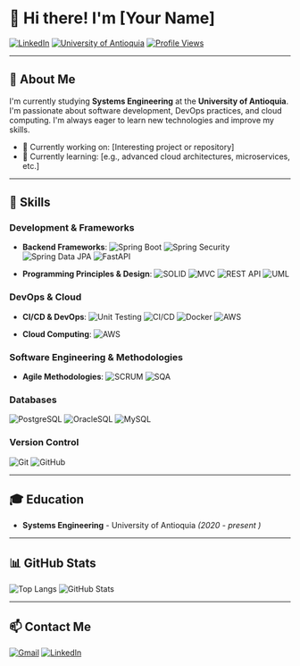 # 👋 Hi there! I'm [Your Name]

[![LinkedIn](https://img.shields.io/badge/LinkedIn-Connect-blue?style=flat-square&logo=linkedin)](https://www.linkedin.com/in/luis-guillermo-s%C3%A1nchez-cubides-04a266336/)
[![University of Antioquia](https://img.shields.io/badge/University%20of%20Antioquia-Systems%20Engineering-green?style=flat-square&logo=graduation-cap)](https://www.udea.edu.co)
[![Profile Views](https://komarev.com/ghpvc/?username=GuillermoSanchez11&color=blue&style=flat-square)]([https://github.com/your-username](https://github.com/GuillermoSanchez11))

---

## 🌟 About Me

I'm currently studying **Systems Engineering** at the **University of Antioquia**. I'm passionate about software development, DevOps practices, and cloud computing. I'm always eager to learn new technologies and improve my skills.

- 🔭 Currently working on: [Interesting project or repository]
- 🌱 Currently learning: [e.g., advanced cloud architectures, microservices, etc.]

---

## 🚀 Skills

### Development & Frameworks

- **Backend Frameworks**: 
  ![Spring Boot](https://img.shields.io/badge/Spring%20Boot-6DB33F?style=flat-square&logo=spring&logoColor=white)
  ![Spring Security](https://img.shields.io/badge/Spring%20Security-6DB33F?style=flat-square&logo=spring&logoColor=white)
  ![Spring Data JPA](https://img.shields.io/badge/Spring%20Data%20JPA-6DB33F?style=flat-square&logo=spring&logoColor=white)
  ![FastAPI](https://img.shields.io/badge/FastAPI-009688?style=flat-square&logo=fastapi&logoColor=white)

- **Programming Principles & Design**:
  ![SOLID](https://img.shields.io/badge/SOLID-Principles-blue?style=flat-square)
  ![MVC](https://img.shields.io/badge/Architecture-MVC-blue?style=flat-square)
  ![REST API](https://img.shields.io/badge/Architecture-REST%20API-blue?style=flat-square)
  ![UML](https://img.shields.io/badge/Diagramming-UML-blue?style=flat-square)

### DevOps & Cloud

- **CI/CD & DevOps**:
  ![Unit Testing](https://img.shields.io/badge/Testing-Unit%20Testing-green?style=flat-square)
  ![CI/CD](https://img.shields.io/badge/CI%2FCD-Automation-green?style=flat-square)
  ![Docker](https://img.shields.io/badge/Docker-2496ED?style=flat-square&logo=docker&logoColor=white)
  ![AWS](https://img.shields.io/badge/AWS-232F3E?style=flat-square&logo=amazon-aws&logoColor=white)

- **Cloud Computing**:
  ![AWS](https://img.shields.io/badge/AWS-232F3E?style=flat-square&logo=amazon-aws&logoColor=white)

### Software Engineering & Methodologies

- **Agile Methodologies**:
  ![SCRUM](https://img.shields.io/badge/Methodology-SCRUM-blue?style=flat-square)
  ![SQA](https://img.shields.io/badge/Quality-SQA-blue?style=flat-square)

### Databases

![PostgreSQL](https://img.shields.io/badge/PostgreSQL-316192?style=flat-square&logo=postgresql&logoColor=white)
![OracleSQL](https://img.shields.io/badge/OracleSQL-F80000?style=flat-square&logo=oracle&logoColor=white)
![MySQL](https://img.shields.io/badge/MySQL-4479A1?style=flat-square&logo=mysql&logoColor=white)

### Version Control

![Git](https://img.shields.io/badge/Git-F05032?style=flat-square&logo=git&logoColor=white)
![GitHub](https://img.shields.io/badge/GitHub-181717?style=flat-square&logo=github&logoColor=white)


---

## 🎓 Education

- **Systems Engineering** - University of Antioquia _(2020 - present )_

---

## 📊 GitHub Stats

![Top Langs](https://github-readme-stats.vercel.app/api/top-langs/?username=GuillermoSanchez11&layout=compact&langs_count=8&theme=dracula)
![GitHub Stats](https://github-readme-stats.vercel.app/api?username=GuillermoSanchez11&show_icons=true&theme=dracula)

---

## 📫 Contact Me

[![Gmail](https://img.shields.io/badge/Gmail-Contact%20me-red?style=flat-square&logo=gmail&logoColor=white)](mailto:guille90sc@gmail.com)
[![LinkedIn](https://img.shields.io/badge/LinkedIn-Connect-blue?style=flat-square&logo=linkedin)](https://www.linkedin.com/in/luis-guillermo-s%C3%A1nchez-cubides-04a266336/)


